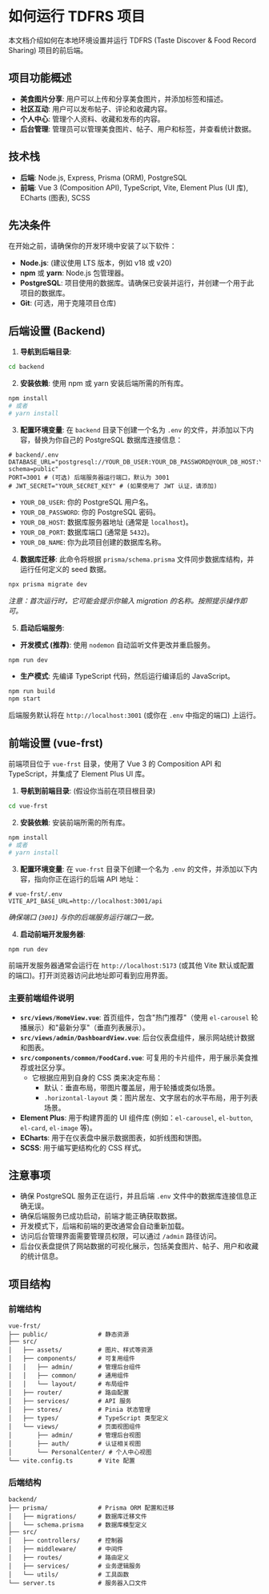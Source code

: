# 如何运行 TDFRS 项目

本文档介绍如何在本地环境设置并运行 TDFRS (Taste Discover & Food Record Sharing) 项目的前后端。

## 项目功能概述

* **美食图片分享**: 用户可以上传和分享美食图片，并添加标签和描述。
* **社区互动**: 用户可以发布帖子、评论和收藏内容。
* **个人中心**: 管理个人资料、收藏和发布的内容。
* **后台管理**: 管理员可以管理美食图片、帖子、用户和标签，并查看统计数据。

## 技术栈

* **后端**: Node.js, Express, Prisma (ORM), PostgreSQL
* **前端**: Vue 3 (Composition API), TypeScript, Vite, Element Plus (UI 库), ECharts (图表), SCSS

## 先决条件

在开始之前，请确保你的开发环境中安装了以下软件：

* **Node.js**: (建议使用 LTS 版本，例如 v18 或 v20)
* **npm** 或 **yarn**: Node.js 包管理器。
* **PostgreSQL**: 项目使用的数据库。请确保已安装并运行，并创建一个用于此项目的数据库。
* **Git**: (可选，用于克隆项目仓库)

## 后端设置 (Backend)

1. **导航到后端目录**:

```bash
cd backend
```

2. **安装依赖**: 使用 npm 或 yarn 安装后端所需的所有库。

```bash
npm install
# 或者
# yarn install
```

3. **配置环境变量**: 在 `backend` 目录下创建一个名为 `.env` 的文件，并添加以下内容，替换为你自己的 PostgreSQL 数据库连接信息：

```dotenv
# backend/.env
DATABASE_URL="postgresql://YOUR_DB_USER:YOUR_DB_PASSWORD@YOUR_DB_HOST:YOUR_DB_PORT/YOUR_DB_NAME?schema=public"
PORT=3001 # (可选) 后端服务器运行端口，默认为 3001
# JWT_SECRET="YOUR_SECRET_KEY" # (如果使用了 JWT 认证，请添加)
```

* `YOUR_DB_USER`: 你的 PostgreSQL 用户名。
* `YOUR_DB_PASSWORD`: 你的 PostgreSQL 密码。
* `YOUR_DB_HOST`: 数据库服务器地址 (通常是 `localhost`)。
* `YOUR_DB_PORT`: 数据库端口 (通常是 `5432`)。
* `YOUR_DB_NAME`: 你为此项目创建的数据库名称。

4. **数据库迁移**: 此命令将根据 `prisma/schema.prisma` 文件同步数据库结构，并运行任何定义的 seed 数据。

```bash
npx prisma migrate dev
```

*注意：首次运行时，它可能会提示你输入 migration 的名称。按照提示操作即可。*

5. **启动后端服务**:

* **开发模式 (推荐)**: 使用 `nodemon` 自动监听文件更改并重启服务。

```bash
npm run dev
```

* **生产模式**: 先编译 TypeScript 代码，然后运行编译后的 JavaScript。

```bash
npm run build
npm start
```

后端服务默认将在 `http://localhost:3001` (或你在 `.env` 中指定的端口) 上运行。

## 前端设置 (vue-frst)

前端项目位于 `vue-frst` 目录，使用了 Vue 3 的 Composition API 和 TypeScript，并集成了 Element Plus UI 库。

1. **导航到前端目录**: (假设你当前在项目根目录)

```bash
cd vue-frst
```

2. **安装依赖**: 安装前端所需的所有库。

```bash
npm install
# 或者
# yarn install
```

3. **配置环境变量**: 在 `vue-frst` 目录下创建一个名为 `.env` 的文件，并添加以下内容，指向你正在运行的后端 API 地址：

```dotenv
# vue-frst/.env
VITE_API_BASE_URL=http://localhost:3001/api
```

*确保端口 (`3001`) 与你的后端服务运行端口一致。*

4. **启动前端开发服务器**:

```bash
npm run dev
```

前端开发服务器通常会运行在 `http://localhost:5173` (或其他 Vite 默认或配置的端口)。打开浏览器访问此地址即可看到应用界面。

### 主要前端组件说明

* **`src/views/HomeView.vue`**: 首页组件，包含"热门推荐"（使用 `el-carousel` 轮播展示）和"最新分享"（垂直列表展示）。
* **`src/views/admin/DashboardView.vue`**: 后台仪表盘组件，展示网站统计数据和图表。
* **`src/components/common/FoodCard.vue`**: 可复用的卡片组件，用于展示美食推荐或社区分享。
  * 它根据应用到自身的 CSS 类来决定布局：
    * 默认：垂直布局，带图片覆盖层，用于轮播或类似场景。
    * `.horizontal-layout` 类：图片居左、文字居右的水平布局，用于列表场景。
* **Element Plus**: 用于构建界面的 UI 组件库 (例如：`el-carousel`, `el-button`, `el-card`, `el-image` 等)。
* **ECharts**: 用于在仪表盘中展示数据图表，如折线图和饼图。
* **SCSS**: 用于编写更结构化的 CSS 样式。

## 注意事项

* 确保 PostgreSQL 服务正在运行，并且后端 `.env` 文件中的数据库连接信息正确无误。
* 确保后端服务已成功启动，前端才能正确获取数据。
* 开发模式下，后端和前端的更改通常会自动重新加载。
* 访问后台管理界面需要管理员权限，可以通过 `/admin` 路径访问。
* 后台仪表盘提供了网站数据的可视化展示，包括美食图片、帖子、用户和收藏的统计信息。

## 项目结构

### 前端结构

```
vue-frst/
├── public/              # 静态资源
├── src/
│   ├── assets/          # 图片、样式等资源
│   ├── components/      # 可复用组件
│   │   ├── admin/       # 管理后台组件
│   │   ├── common/      # 通用组件
│   │   └── layout/      # 布局组件
│   ├── router/          # 路由配置
│   ├── services/        # API 服务
│   ├── stores/          # Pinia 状态管理
│   ├── types/           # TypeScript 类型定义
│   └── views/           # 页面视图组件
│       ├── admin/       # 管理后台视图
│       ├── auth/        # 认证相关视图
│       └── PersonalCenter/ # 个人中心视图
└── vite.config.ts       # Vite 配置
```

### 后端结构

```
backend/
├── prisma/              # Prisma ORM 配置和迁移
│   ├── migrations/      # 数据库迁移文件
│   └── schema.prisma    # 数据库模型定义
├── src/
│   ├── controllers/     # 控制器
│   ├── middleware/      # 中间件
│   ├── routes/          # 路由定义
│   ├── services/        # 业务逻辑服务
│   └── utils/           # 工具函数
└── server.ts            # 服务器入口文件
```
